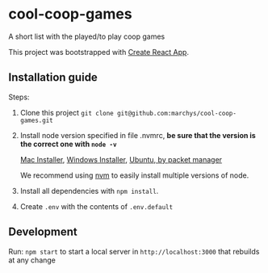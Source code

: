 # cool-coop-games
A short list with the played/to play coop games

This project was bootstrapped with [Create React App](https://github.com/facebook/create-react-app).

## Installation guide

Steps:

1. Clone this project `git clone git@github.com:marchys/cool-coop-games.git`

2. Install node version specified in file .nvmrc, **be sure that the version is the correct one with `node -v`**

   [Mac Installer](https://github.com/nodejs/node), [Windows Installer](https://github.com/nodejs/node), [Ubuntu, by packet manager](https://nodejs.org/en/download/package-manager/#debian-and-ubuntu-based-linux-distributions)

   We recommend using [nvm](https://github.com/creationix/nvm) to easily install multiple versions of node.

3. Install all dependencies with `npm install`.

4. Create `.env` with the contents of `.env.default`

## Development

Run: `npm start` to start a local server in `http://localhost:3000` that rebuilds at any change
